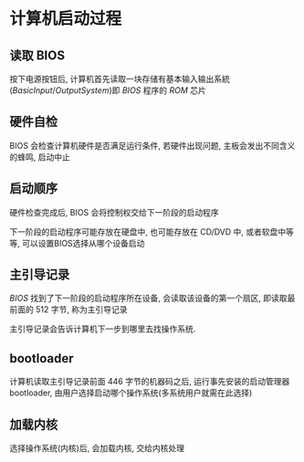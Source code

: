 <!--
 * @Description: 
 * @Version: 1.0
 * @Author: DaLao
 * @Email:  
 * @Date: 2021-01-16 17:59:34
 * @LastEditors: daLao
 * @LastEditTime: 2023-04-23 10:05:46
-->

# 计算机启动过程

## 读取 BIOS

按下电源按钮后, 计算机首先读取一块存储有基本输入输出系統($Basic Input/Output System$)即 $BIOS$ 程序的 $ROM$ 芯片

## 硬件自检

BIOS 会检查计算机硬件是否满足运行条件, 若硬件出现问题, 主板会发出不同含义的蜂鸣, 启动中止

## 启动顺序

硬件检查完成后, BIOS 会将控制权交给下一阶段的启动程序

下一阶段的启动程序可能存放在硬盘中, 也可能存放在 CD/DVD 中, 或者软盘中等等, 可以设置BIOS选择从哪个设备启动

## 主引导记录

$BIOS$ 找到了下一阶段的启动程序所在设备, 会读取该设备的第一个扇区, 即读取最前面的 $512$ 字节, 称为主引导记录

主引导记录会告诉计算机下一步到哪里去找操作系统.

## bootloader

计算机读取主引导记录前面 $446$ 字节的机器码之后, 运行事先安装的启动管理器bootloader, 由用户选择启动哪个操作系统(多系统用户就需在此选择)

## 加载内核

选择操作系统(内核)后, 会加载内核, 交给内核处理
